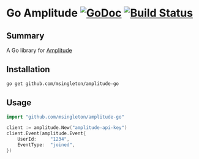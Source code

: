 # Go Amplitude [![GoDoc](http://img.shields.io/badge/godoc-reference-blue.svg)](http://godoc.org/github.com/msingleton/amplitude-go) [![Build Status](https://travis-ci.org/msingleton/amplitude-go.svg?branch=master)](https://travis-ci.org/msingleton/amplitude-go)

## Summary

A Go library for [Amplitude](https://amplitude.com)

## Installation

```sh
go get github.com/msingleton/amplitude-go
```

## Usage

```go
import "github.com/msingleton/amplitude-go"

client := amplitude.New("amplitude-api-key")
client.Event(amplitude.Event{
	UserId:     "1234",
	EventType:	"joined",
})

```
